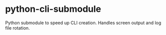 # python-cli-submodule

Python submodule to speed up CLI creation. Handles screen output and log file rotation.
